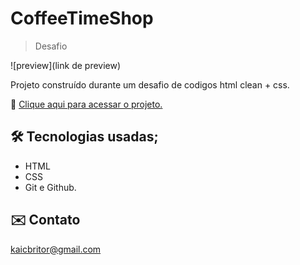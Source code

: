 # CoffeeTimeShop

> Desafio 

![preview](link de preview)


Projeto construído durante um desafio de codigos html clean + css.

🔗 [Clique aqui para acessar o projeto.](http://kaicbrito.github.io/focus)



## 🛠 Tecnologias usadas;

- HTML
- CSS
- Git e Github.


## ✉️ Contato 

kaicbritor@gmail.com
 
